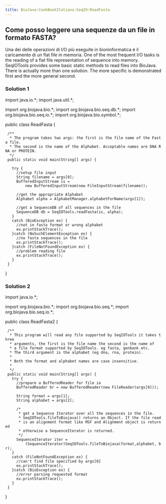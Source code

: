 ```yaml
---
title: BioJava:CookBookItaliano:SeqIO:ReadFasta
---
```


Come posso leggere una sequenze da un file in formato FASTA?
------------------------------------------------------------

Una dei delle operazioni di I/O più eseguite in bioninformatica è il
caricamento di un flat file in memoria. One of the most frequent I/O
tasks is the reading of a flat file representation of sequence into
memory. SeqIOTools provides some basic static methods to read files into
BioJava. There is actually more than one solution. The more specific is
demonstrated first and the more general second.

### Solution 1

<java> import java.io.\*; import java.util.\*;

import org.biojava.bio.\*; import org.biojava.bio.seq.db.\*; import
org.biojava.bio.seq.io.\*; import org.biojava.bio.symbol.\*;

public class ReadFasta {

` /**`  
`  * The program takes two args: the first is the file name of the Fasta file.`  
`  * The second is the name of the Alphabet. Acceptable names are DNA RNA or PROTEIN.`  
`  */`  
` public static void main(String[] args) {`

`   try {`  
`     //setup file input`  
`     String filename = args[0];`  
`     BufferedInputStream is =`  
`         new BufferedInputStream(new FileInputStream(filename));`

`     //get the appropriate Alphabet`  
`     Alphabet alpha = AlphabetManager.alphabetForName(args[1]);`

`     //get a SequenceDB of all sequences in the file`  
`     SequenceDB db = SeqIOTools.readFasta(is, alpha);`  
`   }`  
`   catch (BioException ex) {`  
`     //not in fasta format or wrong alphabet`  
`     ex.printStackTrace();`  
`   }catch (NoSuchElementException ex) {`  
`     //no fasta sequences in the file`  
`     ex.printStackTrace();`  
`   }catch (FileNotFoundException ex) {`  
`     //problem reading file`  
`     ex.printStackTrace();`  
`   }`  
` }`

} </java>

### Solution 2

<java> import java.io.\*;

import org.biojava.bio.\*; import org.biojava.bio.seq.\*; import
org.biojava.bio.seq.io.\*;

public class ReadFasta2 {

` /**`  
`  * This program will read any file supported by SeqIOTools it takes three`  
`  * arguments, the first is the file name the second is the name of`  
`  * a file format supported by SeqIOTools. eg fasta, genbank etc.`  
`  * The third argument is the alphabet (eg dna, rna, protein).`  
`  *`  
`  * Both the format and alphabet names are case insensitive.`  
`  *`  
`  */`  
` public static void main(String[] args) {`  
`   try {`  
`     //prepare a BufferedReader for file io`  
`     BufferedReader br = new BufferedReader(new FileReader(args[0]));`

`     String format = args[1];`  
`     String alphabet = args[2];`

`     /*`  
`      * get a Sequence Iterator over all the sequences in the file.`  
`      * SeqIOTools.fileToBiojava() returns an Object. If the file read`  
`      * is an alignment format like MSF and Alignment object is returned`  
`      * otherwise a SequenceIterator is returned.`  
`      */`  
`     SequenceIterator iter =`  
`         (SequenceIterator)SeqIOTools.fileToBiojava(format,alphabet, br);`  
`   }`  
`   catch (FileNotFoundException ex) {`  
`     //can't find file specified by args[0]`  
`     ex.printStackTrace();`  
`   }catch (BioException ex) {`  
`     //error parsing requested format`  
`     ex.printStackTrace();`  
`   }`  
` }`

} </java>
